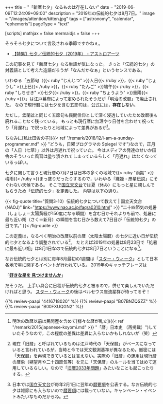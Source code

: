 +++
title = "「新暦七夕」なるものは存在しない"
date =  "2019-06-09T12:24:09+09:00"
description = "2019年の伝統的七夕は8月7日。"
image = "/images/attention/kitten.jpg"
tags = ["astronomy", "calendar", "ephemeris"]
pageType = "text"

[scripts]
  mathjax = false
  mermaidjs = false
+++

そろそろ七夕について言及される季節ですかねぇ。

- [【特集】七夕／伝統的七夕（2019年） - アストロアーツ](http://www.astroarts.co.jp/special/2019tanabata/index-j.shtml)

この記事を見て「新暦七夕」なる単語が気になった。
きっと「伝統的七夕」の対義語として考えた造語だろうが「なんだかなぁ」というセンスである。

いわゆる「五節句（{{< ruby "じんじつ" >}}人日{{< /ruby >}}，{{< ruby "じょうし" >}}上巳{{< /ruby >}}，{{< ruby "たんご" >}}端午{{< /ruby >}}，{{< ruby "しちせき" >}}七夕{{< /ruby >}}，{{< ruby "ちょうよう" >}}重陽{{< /ruby >}}）」は江戸幕府によって定められたそうだが「明治の改暦」で廃止された。
なので現行暦には七夕を含む五節句は，公式には，**存在しない**。

ただし，盂蘭盆と同じく五節句も民間信仰として深く浸透していたため改暦後も廃れることなく残っている。
もっとも現行暦に無理やり日付を合わせて祝ったり「月遅れ」で祝ったりと地域によって差異があるが[^ep1]。

ちなみに[私は田舎の子]({{< ref "/remark/2018/12/i-am-a-sunday-programmer.md" >}} "どうも，日曜プログラマの Spiegel です")なので，正月の「人日（七草）」以外は月遅れで祝っていた。
今はメディアの発達のせいか田舎のそういった風習は塗り潰されてしまっているらしく「月遅れ」はなくなっているっぽい。

[^ep1]: 明治の改暦以前は民間歴を含めて[様々な暦が乱立]({{< ref "/remark/2015/japanese-koyomi.md" >}} "「暦」日本史 （再掲載）")していたそうなので，この程度の差異は差異に入らないかもしれないが（笑）

七夕に関して言うと現行暦の7月7日は日本の多くの地域で{{< ruby "雨期" >}}梅雨{{< /ruby >}}まっ盛りだったりするので，いわゆる「織姫・彦星伝説」にそぐわない天候である。
そこで[国立天文台]では夏（休み）にもっと星に親しんでもらうため「伝統的七夕」を定義した。
内容は以下の通り。

{{< fig-quote title="質問3-10）伝統的七夕について教えて | 国立天文台(NAOJ)" link="https://www.nao.ac.jp/faq/a0310.html" >}}
<q>二十四節気の処暑（しょしょ＝太陽黄経が150度になる瞬間）を含む日かそれよりも前で、処暑に最も近い朔（さく＝新月）の瞬間を含む日から数えて7日目が「伝統的七夕」の日です。</q>
{{< /fig-quote >}}

この定義は，なるべく明治の改暦以前の暦（太陰太陽暦）の七夕に近い日が伝統的七夕となるよう調整されている[^oc1]。
たとえば2019年の処暑は8月23日で「処暑に最も近い朔」は8月1日なので伝統的七夕は8月7日ということになる[^ep2]。

[^oc1]: 現在「旧暦」と呼ばれているものは江戸時代の「天保暦」がベースになっていると言われているが，当時と今では天文観測基準が異なるため，厳密には「天保暦」を再現できているとは言えない。実際の「旧暦」の運用は現行暦の暦象（朔望月や二十四節気等）を元に「天保暦」のルールを当てはめて運用しているらしい。なので「[旧暦2033年問題](https://eco.mtk.nao.ac.jp/koyomi/topics/html/topics2014.html "旧暦2033年問題について - 国立天文台暦計算室")」みたいなことも起こったりする。
[^ep2]: 日本では[国立天文台]が毎年2月1日に翌年の[暦要項]を公表する。なお伝統的七夕は雑節にも入らないので[暦要項]には載っていない。キャンペーン・イベントみたいなものだからね。

なお伝統的七夕とは別に毎年8月最初の1週間は「[スター・ウィーク]」として日本各地で星に関するイベントが行われている。
2019年のキャッチフレーズは

「**[好きな星を 見つけませんか](http://sw2016.sblo.jp/article/185854916.html "2019年 キャッチコピー決定: STARWEEK 2016-2019")**」

だそうだ。
上手い具合に日程が伝統的七夕と被るので，併せて楽しんでいただければと思う。
[スター・ウィーク]の後はペルセウス座流星群が待ってるぞ！

[国立天文台]: https://www.nao.ac.jp/ "国立天文台(NAOJ)"
[スター・ウィーク]: http://www.starweek.jp/ "STARWEEK"
[暦要項]: http://eco.mtk.nao.ac.jp/koyomi/yoko/ "暦要項 - 国立天文台暦計算室"

{{% review-paapi "4416718020" %}} <!-- 天文年鑑 2019年版 -->
{{% review-paapi "B07BNZQSZZ" %}} <!-- 猫暦 -->
{{% review-paapi "B00FXUQGN2" %}} <!-- 7月7日、晴れ -->
